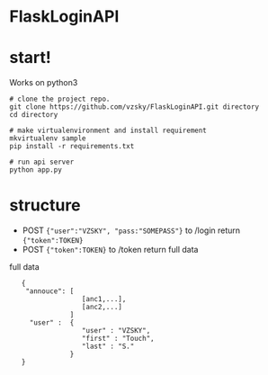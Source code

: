# FlaskLoginAPI
# start!
Works on python3
```
# clone the project repo.
git clone https://github.com/vzsky/FlaskLoginAPI.git directory
cd directory

# make virtualenvironment and install requirement
mkvirtualenv sample 
pip install -r requirements.txt

# run api server
python app.py
```
# structure
- POST ```{"user":"VZSKY", "pass:"SOMEPASS"}``` to /login return ```{"token":TOKEN}```
- POST ```{"token":TOKEN}``` to /token return full data

full data
```
   {
    "annouce": [
                  [anc1,...],
                  [anc2,...]
               ]
     "user" :  { 
                  "user" : "VZSKY",
                  "first" : "Touch",
                  "last" : "S."
               }
   }
```
     
